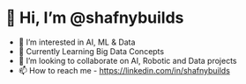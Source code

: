 # 👋 Hi, I’m @shafnybuilds
- 👀 I’m interested in AI, ML & Data
- 🌱 Currently Learning Big Data Concepts
- 💞️ I’m looking to collaborate on AI, Robotic and Data projects
- 📫 How to reach me - https://linkedin.com/in/shafnybuilds

<!---
shafnybuilds/shafnybuilds is a ✨ special ✨ repository because its `README.md` (this file) appears on your GitHub profile.
You can click the Preview link to take a look at your changes.
--->
